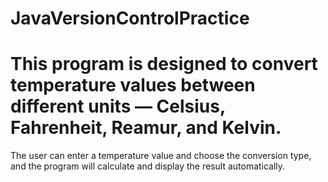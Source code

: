 # JavaVersionControlPractice 
# This program is designed to convert temperature values between different units — Celsius, Fahrenheit, Reamur, and Kelvin.
The user can enter a temperature value and choose the conversion type, and the program will calculate and display the result automatically.
